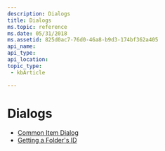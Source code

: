 ```yaml
---
description: Dialogs
title: Dialogs
ms.topic: reference
ms.date: 05/31/2018
ms.assetid: 825d0ac7-76d0-46a8-b9d3-174bf362a405
api_name: 
api_type: 
api_location: 
topic_type: 
 - kbArticle

---
```


# Dialogs

-   [Common Item Dialog](common-file-dialog.md)
-   [Getting a Folder's ID](folder-id.md)

 

 



